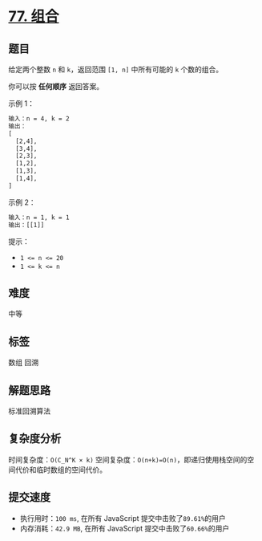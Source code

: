 # [77. 组合](https://leetcode-cn.com/problems/combinations/)

## 题目

给定两个整数 `n` 和 `k`，返回范围 `[1, n]` 中所有可能的 `k` 个数的组合。

你可以按 **任何顺序** 返回答案。

示例 1：

```txt
输入：n = 4, k = 2
输出：
[
  [2,4],
  [3,4],
  [2,3],
  [1,2],
  [1,3],
  [1,4],
]
```

示例 2：

```txt
输入：n = 1, k = 1
输出：[[1]]
```

提示：

- `1 <= n <= 20`
- `1 <= k <= n`

## 难度

中等

## 标签

数组 回溯

## 解题思路

标准回溯算法

## 复杂度分析

时间复杂度：`O(C_N^K × k)`
空间复杂度：`O(n+k)=O(n)`，即递归使用栈空间的空间代价和临时数组的空间代价。

## 提交速度

- 执行用时：`100 ms`, 在所有 JavaScript 提交中击败了`89.61%`的用户
- 内存消耗：`42.9 MB`, 在所有 JavaScript 提交中击败了`60.66%`的用户
